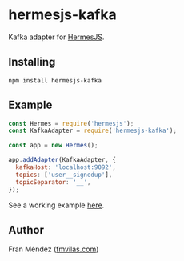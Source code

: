 # hermesjs-kafka

Kafka adapter for [HermesJS](https://github.com/fmvilas/hermes).

## Installing

```
npm install hermesjs-kafka
```

## Example

```js
const Hermes = require('hermesjs');
const KafkaAdapter = require('hermesjs-kafka');

const app = new Hermes();

app.addAdapter(KafkaAdapter, {
  kafkaHost: 'localhost:9092',
  topics: ['user__signedup'],
  topicSeparator: '__',
});
```

See a working example [here](./example/index.js).

## Author

Fran Méndez ([fmvilas.com](https://fmvilas.com))

